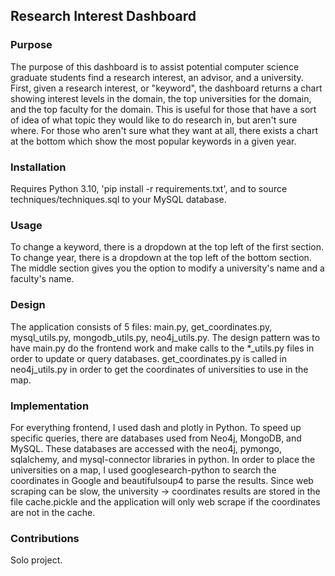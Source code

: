 ## Research Interest Dashboard

### Purpose
The purpose of this dashboard is to assist potential computer science graduate students find a research interest, an advisor, and a university. First, given a research interest, or "keyword", the dashboard returns a chart showing interest levels in the domain, the top universities for the domain, and the top faculty for the domain. This is useful for those that have a sort of idea of what topic they would like to do research in, but aren't sure where. For those who aren't sure what they want at all, there exists a chart at the bottom which show the most popular keywords in a given year.

### Installation
Requires Python 3.10, 'pip install -r requirements.txt', and to source techniques/techniques.sql to your MySQL database.

### Usage
To change a keyword, there is a dropdown at the top left of the first section. To
change year, there is a dropdown at the top left of the bottom section. The middle
section gives you the option to modify a university's name and a faculty's name.

### Design
The application consists of 5 files: main.py, get_coordinates.py, mysql_utils.py,
mongodb_utils.py, neo4j_utils.py. The design pattern was to have main.py do the
frontend work and make calls to the *_utils.py files in order to update or query
databases. get_coordinates.py is called in neo4j_utils.py in order to get
the coordinates of universities to use in the map.

### Implementation
For everything frontend, I used dash and plotly in Python. To speed up specific queries,
there are databases used from Neo4j, MongoDB, and MySQL. These databases are accessed with
the neo4j, pymongo, sqlalchemy, and mysql-connector libraries in python. In order to place
the universities on a map, I used googlesearch-python to search the coordinates in Google
and beautifulsoup4 to parse the results. Since web scraping can be slow, the university ->
coordinates results are stored in the file cache.pickle and the application will only web
scrape if the coordinates are not in the cache.

### Contributions
Solo project.
